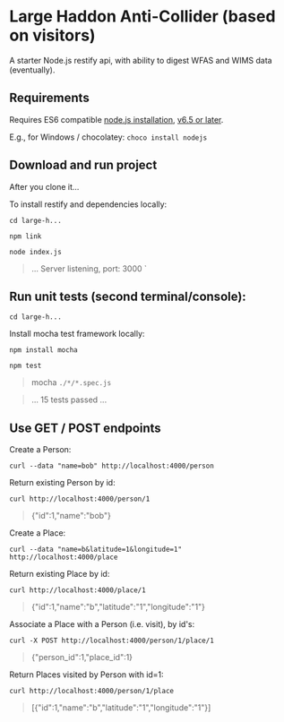 # Large Haddon Anti-Collider (based on visitors)
A starter Node.js restify api, with ability to digest WFAS and WIMS data (eventually).

## Requirements
Requires ES6 compatible [node.js installation](https://nodejs.org/en/download/package-manager/#windows), [v6.5 or later](https://kangax.github.io/compat-table/es6/#node65).

E.g., for Windows / chocolatey: `choco install nodejs`

## Download and run project

After you clone it... 

To install restify and dependencies locally:

`cd large-h...`

`npm link`

`node index.js`

> ... Server listening, port: 3000 `

## Run unit tests (second terminal/console):

`cd large-h...`

Install mocha test framework locally:

`npm install mocha`

`npm test`

> mocha `./*/*.spec.js`

> ... 15 tests passed ...

## Use GET / POST endpoints

Create a Person:

`curl --data "name=bob" http://localhost:4000/person`

Return existing Person by id:

`curl http://localhost:4000/person/1`

> {"id":1,"name":"bob"}

Create a Place:

`curl --data "name=b&latitude=1&longitude=1" http://localhost:4000/place`

Return existing Place by id:

`curl http://localhost:4000/place/1`

> {"id":1,"name":"b","latitude":"1","longitude":"1"}

Associate a Place with a Person (i.e. visit), by id's:

`curl -X POST http://localhost:4000/person/1/place/1`

> {"person_id":1,"place_id":1}

Return Places visited by Person with id=1:

`curl http://localhost:4000/person/1/place`

> [{"id":1,"name":"b","latitude":"1","longitude":"1"}]
